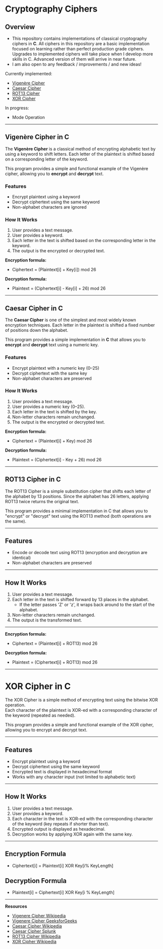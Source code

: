 # Cryptography Ciphers

## Overview
- This repository contains implementations of classical cryptography ciphers in **C**.
All ciphers in this repository are a basic implementation focused on learning rather than perfect production grade ciphers. Upgrades to implemented ciphers will take place when I develop more skills in C. Advanced version of them will arrive in near future.
- I am also open to any feedback / improvements / and new ideas!


Currently implemented:
- [Vigenère Cipher](#vigenère-cipher-in-c)
- [Caesar Cipher](#caesar-cipher-in-c)
- [ROT13 Cipher](#ROT13-Cipher-in-C)
- [XOR Cipher](#XOR-Cipher-in-C)

In progress:
- Mode Operation


---

## Vigenère Cipher in C

The **Vigenère Cipher** is a classical method of encrypting alphabetic text by using a keyword to shift letters. Each letter of the plaintext is shifted based on a corresponding letter of the keyword.

This program provides a simple and functional example of the Vigenère cipher, allowing you to **encrypt** and **decrypt** text.



### Features
- Encrypt plaintext using a keyword
- Decrypt ciphertext using the same keyword
- Non-alphabet characters are ignored



### How It Works
1. User provides a text message.
2. User provides a keyword.
3. Each letter in the text is shifted based on the corresponding letter in the keyword.
4. The output is the encrypted or decrypted text.

**Encryption formula:**  
- Ciphertext = (Plaintext[i] + Key[i]) mod 26

**Decryption formula:**
- Plaintext = (Ciphertext[i] - Key[i] + 26) mod 26

---

## Caesar Cipher in C
The **Caesar Cipher** is one of the simplest and most widely known encryption techniques. Each letter in the plaintext is shifted a fixed number of positions down the alphabet.

This program provides a simple implementation in **C** that allows you to **encrypt** and **decrypt** text using a numeric key.

### Features
- Encrypt plaintext with a numeric key (0–25)
- Decrypt ciphertext with the same key
- Non-alphabet characters are preserved

### How It Works
1. User provides a text message.
2. User provides a numeric key (0–25).
3. Each letter in the text is shifted by the key.
4. Non-letter characters remain unchanged.
5. The output is the encrypted or decrypted text.


**Encryption formula:**  
- Ciphertext = (Plaintext[i] + Key) mod 26

**Decryption formula:**  
- Plaintext = (Ciphertext[i] - Key + 26) mod 26


---
## ROT13 Cipher in C

The ROT13 Cipher is a simple substitution cipher that shifts each letter of the alphabet by 13 positions. Since the alphabet has 26 letters, applying ROT13 twice returns the original text.

This program provides a minimal implementation in C that allows you to "encrypt" or "decrypt" text using the ROT13 method (both operations are the same).

---

## Features
- Encode or decode text using ROT13 (encryption and decryption are identical)  
- Non-alphabet characters are preserved  

---

## How It Works
1. User provides a text message.  
2. Each letter in the text is shifted forward by 13 places in the alphabet.  
   - If the letter passes 'Z' or 'z', it wraps back around to the start of the alphabet.  
3. Non-letter characters remain unchanged.  
4. The output is the transformed text.  

---

**Encryption formula:**  
- Ciphertext = (Plaintext[i] + ROT13) mod 26

**Decryption formula:**  
- Plaintext = (Ciphertext[i] + ROT13) mod 26

---
# XOR Cipher in C

The XOR Cipher is a simple method of encrypting text using the bitwise XOR operation.  
Each character of the plaintext is XOR-ed with a corresponding character of the keyword (repeated as needed).

This program provides a simple and functional example of the XOR cipher, allowing you to encrypt and decrypt text.

---

## Features
- Encrypt plaintext using a keyword
- Decrypt ciphertext using the same keyword
- Encrypted text is displayed in hexadecimal format
- Works with any character input (not limited to alphabetic text)

---

## How It Works
1. User provides a text message.
2. User provides a keyword.
3. Each character in the text is XOR-ed with the corresponding character of the keyword (key repeats if shorter than text).
4. Encrypted output is displayed as hexadecimal.
5. Decryption works by applying XOR again with the same key.

---

## Encryption Formula
- Ciphertext[i] = Plaintext[i] XOR Key[i% KeyLength]

## Decryption Formula
- Plaintext[i] = Ciphertext[i] XOR Key[i % KeyLength]

---

**Resources**
- [Vigenere Cipher Wikipedia](https://en.wikipedia.org/wiki/Vigen%C3%A8re_cipher)
- [Vigenere Cipher GeeksforGeeks](https://www.geeksforgeeks.org/dsa/vigenere-cipher/)
- [Caesar Cipher Wikipedia](https://en.wikipedia.org/wiki/Caesar_cipher)
- [Caesar Cipher Splunk](https://www.splunk.com/en_us/blog/learn/caesar-cipher.html)
- [ROT13 Cipher Wikipedia](https://en.wikipedia.org/wiki/ROT13)
- [XOR Cipher Wikipedia](https://en.wikipedia.org/wiki/XOR_cipher)



